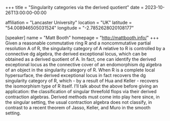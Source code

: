 +++
title = "Singularity categories via the derived quotient"
date = 2023-10-26T13:00:00-00:00

affiliation = "Lancaster University"
location = "UK"
latitude = "54.008946505031524"
longitude = "-2.7852628020108177"

[speaker]
  name = "Matt Booth"
  homepage = "http://mattbooth.info/"
+++
Given a reasonable commutative ring R and a noncommutative partial resolution A of R, the singularity category of A relative to R is controlled by a connective dg algebra, the derived exceptional locus, which can be obtained as a derived quotient of A. In fact, one can identify the derived exceptional locus as the connective cover of an endomorphism dg algebra of an object in the singularity category of R. When R is a complete local hypersurface, the derived exceptional locus in fact recovers the dg singularity category of R, which - by a result of Hua and Keller - recovers the isomorphism type of R itself. I’ll talk about the above before giving an application: the classification of singular threefold flops via their derived contraction algebras. Derived methods must come into play here since, in the singular setting, the usual contraction algebra does not classify, in contrast to a recent theorem of Jasso, Keller, and Muro in the smooth setting.
